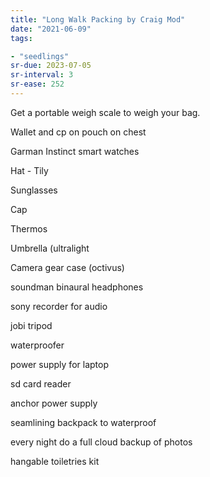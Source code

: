 ```yaml
---
title: "Long Walk Packing by Craig Mod"
date: "2021-06-09"
tags:

- "seedlings"
sr-due: 2023-07-05
sr-interval: 3
sr-ease: 252
---
```


Get a portable weigh scale to weigh your bag.

Wallet and cp on pouch on chest

Garman Instinct smart watches

Hat - Tily

Sunglasses

Cap

Thermos

Umbrella (ultralight

Camera gear case (octivus)

soundman binaural headphones

sony recorder for audio

jobi tripod

waterproofer

power supply for laptop

sd card reader

anchor power supply

seamlining backpack to waterproof

every night do a full cloud backup of photos

hangable toiletries kit

